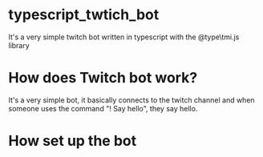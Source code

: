 # typescript_twtich_bot
It's a very simple twitch bot written in typescript with the @type\tmi.js library

# How does Twitch bot work?
It's a very simple bot, it basically connects to the twitch channel and when someone uses the command "! Say hello", they say hello.

 # How set up the bot
